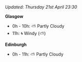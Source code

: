 *Updated: Thursday 21st April 23:30*

**Glasgow**

* 0h - 10h: :partly_sunny: Partly Cloudy
* 11h: :cyclone: Windy (:partly_sunny:)

**Edinburgh**

* 0h - 11h: :partly_sunny: Partly Cloudy
